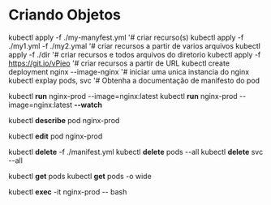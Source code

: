 # Criando Objetos

kubectl apply -f ./my-manyfest.yml            '# criar recurso(s)
kubectl apply -f ./my1.yml -f ./my2.ymal      '# criar recursos a partir de varios arquivos
kubectl apply -f ./dir                        '# criar recursos e todos arquivos do diretorio
kubectl apply -f https://git.io/vPieo         '# criar recursos a partir de URL
kubectl create deployment nginx --image-nginx '# iniciar uma unica instancia do nginx
kubectl explay pods, svc                      '# Obtenha a documentação de manifesto do pod


<!-- create pods -->
kubectl **run** nginx-prod --image=nginx:latest
kubectl **run** nginx-prod --image=nginx:latest **--watch**  <!-- assite mudanças-->
 
<!--  describe pods -->
kubectl **describe** pod nginx-prod 


<!-- edit pods -->
kubectl **edit** pod nginx-prod

<!-- delete pods -->
kubectl **delete** -f ./manifest.yml
kubectl **delete** pods --all
kubectl **delete** svc --all

<!-- get -->
kubectl **get** pods
kubectl **get** pods -o wide  <!-- infos limpas do pod-->

<!-- exec -->
kubectl **exec** -it nginx-prod -- bash <!-- atach terminal da maquina ao terminal do container -->